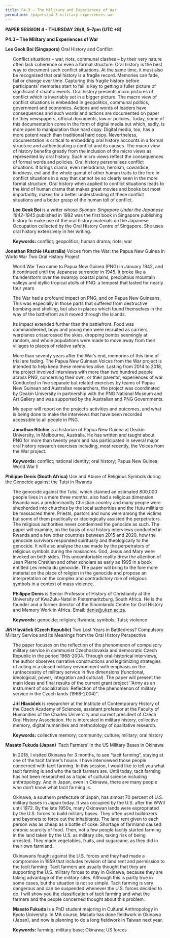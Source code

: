 ```yaml
---
title: P4.3 – The Military and Experiences of War
permalink: /papers/p4-3-military-experiences-war
---
```

<b>PAPER SESSION 4 - THURSDAY 26/8, 5–7pm (UTC +8)</b>
	
<b>P4.3 – The Military and Experiences of War</b>

<b>Lee Geok Boi (Singapore)</b> Oral History and Conflict

<ul>Conflict situations – war, riots, communal clashes – by their very nature often lack coherence or even a formal structure. Oral history is the best way to document such conflict situations. At the same time, it must also be recognised that oral history is a fragile record. Memories can fade, fail or change over time. Capturing this fragile history before participants’ memories start to fail is key to getting a fuller picture of significant if chaotic events. Oral history presents micro pictures of conflict which is invariably set in a bigger picture. The macro view of conflict situations is embedded in geopolitics, communal politics, government and economics. Actions and words of leaders have consequences and such words and actions are documented on paper be they newspapers, official documents, law or policies. Today, some of this documentation come in the form of digital media but which, sadly, is more open to manipulation than hard copy. Digital media, too, has a more potent reach than traditional hard copy. Nevertheless, documentation is critical to embedding oral history accounts in a formal structure and authenticating a conflict and its causes. The macro view of history benefits greatly from the inclusion of the micro views as represented by oral history. Such micro views reflect the consequences of formal words and policies. Oral history personalises conflict situations. It brings drama, even melodrama, heroism, cowardice, kindness, evil and the whole gamut of other human traits to the fore in conflict situations in a way that cannot be so clearly seen in the more formal structure. Oral history when applied to conflict situations leads to the kind of human drama that makes great movies and books but most importantly, makes for a better understanding of these conflict situations and a better grasp of the human toll of conflict.</ul> 

<ul><b>Lee Geok Boi</b> is a writer whose <i>Syonan: Singapore Under the Japanese 1942-1945</i> published in 1992 was the first book in Singapore publishing history to make use of the oral history materials on the Japanese Occupation collected by the Oral History Centre of Singapore. She uses oral history extensively in her writing.</ul>  

<ul><b>Keywords:</b> conflict; geopolitics; human drama; riots; war</ul>

<b>Jonathan Ritchie (Australia)</b> Voices from the War: the Papua New Guinea in World War Two Oral History Project

<ul>World War Two came to Papua New Guinea (PNG) in January 1942, and it continued until the Japanese surrender in 1945. It broke like a thunderstorm over the swampy coastal plains, precipitous mountain valleys and idyllic tropical atolls of PNG: a tempest that lasted for nearly four years</ul>

<ul>The War had a profound impact on PNG, and on Papua New Guineans. This was especially in those parts that suffered from destructive bombing and shelling, but also in places which found themselves in the way of the battlefront as it moved through the islands.</ul>

<ul>Its impact extended further than the battlefront. Food was commandeered, boys and young men were recruited as carriers, warplanes crisscrossed the skies, dropping bombs seemingly at random, and whole populations were made to move away from their villages to places of relative safety.</ul>

<ul>More than seventy years after the War’s end, memories of this time of trial are fading. The Papua New Guinean Voices from the War project is intended to help keep these memories alive. Lasting from 2014 to 2018, the project involved interviews with more than two hundred people across PNG, concerning their own, or their parents’, experiences of war. Conducted in five separate but related exercises by teams of Papua New Guinean and Australian researchers, the project was coordinated by Deakin University in partnership with the PNG National Museum and Art Gallery and was supported by the Australian and PNG Governments.</ul>

<ul>My paper will report on the project’s activities and outcomes, and what is being done to make the interviews that have been recorded accessible to all people in PNG.</ul>

<ul><b>Jonathan Ritchie</b> is a historian of Papua New Guinea at Deakin University, in Melbourne, Australia. He has written and taught about PNG for more than twenty years and has participated in several major oral history research exercises including, most recently, the Voices from the War project.</ul>

<ul><b>Keywords:</b> conflict; national identity; oral history; Papua New Guinea; World War II</ul>

<b>Philippe Denis (South Africa)</b> Use and Abuse of Religious Symbols during the Genocide against the Tutsi in Rwanda

<ul>The genocide against the Tutsi, which claimed an estimated 800,000 people lives in a mere three months, also had a religious dimension. Rwanda was a predominantly Christian country and many people were shepherded into churches by the local authorities and the Hutu militia to be massacred there. Priests, pastors and nuns were among the victims but some of them practically or ideologically assisted the perpetrators. The religious authorities never condemned the genocide as such.  The paper will examine, on the basis of oral history interviews conducted in Rwanda and a few other countries between 2015 and 2020, how the genocide survivors responded spiritually and theologically to the genocide. It will also analyse the use made by the perpetrators of religious symbols during the massacres. God, Jesus and Mary were invoked on both sides. This uncomfortable reality drew the attention of Jean Pierre Chrétien and other scholars as early as 1995 in a book entitled Les média du genocide. The paper will bring to the fore more material on the place of religion in the genocide and propose an interpretation on the complex and contradictory role of religious symbols in a context of mass violence.</ul>

<ul><b>Philippe Denis</b> is Senior Professor of History of Christianity at the University of KwaZulu-Natal in Pietermaritzburg, South Africa. He is the founder and a former director of the Sinomlando Centre for Oral History and Memory Work in Africa. Email: <a href="mailto:denis@ukzn.ac.za">denis@ukzn.ac.za</a>. </ul>

<ul><b>Keywords:</b> genocide; religion; Rwanda; symbols; Tutsi; violence</ul>

<b>Jiří Hlaváček (Czech Republic)</b> Two Lost Years in Battledress? Compulsory Military Service and its Meanings from the Oral History Perspective

<ul>The paper focuses on the reflection of the phenomenon of compulsory military service in communist Czechoslovakia and democratic Czech Republic in the period 1968-2004. Through oral-historical interviews, the author observes narrative constructions and legitimizing strategies of acting in a closed military environment with emphasis on the (un)necessity of military service in five dimensions (functional, ideological, power, integration and cultural). The paper will present the main ideas and final results of the current grant project ''Army as an instrument of socialization: Reflection of the phenomenon of military service in the Czech lands (1968-2004)''.</ul>

<ul><b>Jiří Hlaváček</b> is researcher at the Institute of Contemporary History of the Czech Academy of Sciences, assistant professor at the Faculty of Humanities of the Charles University and current president of Czech Oral History Association. He is interested in military history, collective memory, digital humanities and methodology of qualitative research.</ul>

<ul><b>Keywords:</b> collective memory; community; culture; military; oral history</ul>

<b>Masato Fukuda (Japan)</b> ‘Tacit Farmers’ in the US Military Bases in Okinawa

<ul>In 2018, I visited Okinawa for 3 months, to see “tacit farming”, staying at one of the tacit farmer’s house. I have interviewed those people concerned with tacit farming. In this session, I would like to tell you what tacit farming is and who the tacit farmers are. Until today, tacit farming has not been researched as a topic of cultural science including anthropology. And in Japan, even in Okinawa, there are many people who don’t know what tacit farming is.</ul>

<ul>Okinawa, a southern prefecture of Japan, has almost 70 percent of U.S. military bases in Japan today. It was occupied by the U.S. after the WWII until 1972. By the late 1950s, many Okinawan lands were expropriated by the U.S. forces to build military bases. They often used bulldozers and bayonets to force out the inhabitants. The land rent given to each person was as cheap as a bottle of coke. Shortage of farmland caused chronic scarcity of food. Then, not a few people tacitly started farming in the land taken by the U.S. as military site, taking risk of being arrested. They made vegetables, fruits, and sugarcane, as they did in their own farmland.</ul>

<ul>Okinawans fought against the U.S. forces and they had made a compromise in 1959 that includes revision of land rent and permission to the tacit farming. Tacit farmers are usually thought that they are supporting the U.S. military forces to stay in Okinawa, because they are taking advantage of the military sites. Although this is partly true in some cases, but the situation is not so simple. Tacit farming is very dangerous and can be suspended whenever the U.S. forces decided to do. I will show you the classification of tacit farming and what the farmers and the people concerned thought about this problem.</ul>

<ul><b>Masato Fukuda</b> is a PhD student majoring in Cultural Anthropology in Kyoto University. In MA course, Masato has done fieldwork in Okinawa (Japan), and now is planning to do a long fieldwork in Taiwan next year.</ul>

<ul><b>Keywords:</b> farming; military base; Okinawa; US forces</ul>